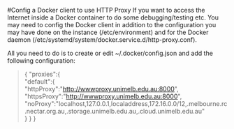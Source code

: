 #Config a Docker client to use HTTP Proxy
If you want to access the Internet inside a Docker container to do some debugging/testing etc. You may need to config the Docker client in addition to the configuration you may have done on the instance (/etc/environment) and for the Docker daemon (/etc/systemd/system/docker.service.d/http-proxy.conf).

All you need to do is to create or edit ~/.docker/config.json and add the following configuration:

> {
>     "proxies":{  
>         "default":{  
>             "httpProxy":"http://wwwproxy.unimelb.edu.au:8000",  
>             "httpsProxy":"http://wwwproxy.unimelb.edu.au:8000",            "noProxy":"localhost,127.0.0.1,localaddress,172.16.0.0/12,.melbourne.rc.nectar.org.au,.storage.unimelb.edu.au,.cloud.unimelb.edu.au"  
>         }
>     }
> }